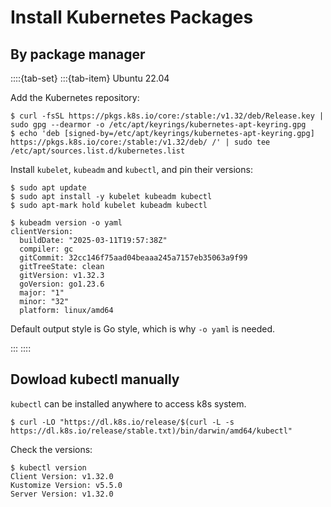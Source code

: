 # Install Kubernetes Packages

## By package manager

::::{tab-set}
:::{tab-item} Ubuntu 22.04

Add the Kubernetes repository:

```console
$ curl -fsSL https://pkgs.k8s.io/core:/stable:/v1.32/deb/Release.key | sudo gpg --dearmor -o /etc/apt/keyrings/kubernetes-apt-keyring.gpg
$ echo 'deb [signed-by=/etc/apt/keyrings/kubernetes-apt-keyring.gpg] https://pkgs.k8s.io/core:/stable:/v1.32/deb/ /' | sudo tee /etc/apt/sources.list.d/kubernetes.list
```

Install `kubelet`, `kubeadm` and `kubectl`, and pin their versions:

```console
$ sudo apt update
$ sudo apt install -y kubelet kubeadm kubectl
$ sudo apt-mark hold kubelet kubeadm kubectl
```

```console
$ kubeadm version -o yaml
clientVersion:
  buildDate: "2025-03-11T19:57:38Z"
  compiler: gc
  gitCommit: 32cc146f75aad04beaaa245a7157eb35063a9f99
  gitTreeState: clean
  gitVersion: v1.32.3
  goVersion: go1.23.6
  major: "1"
  minor: "32"
  platform: linux/amd64
```

Default output style is Go style, which is why `-o yaml` is needed.

:::
::::

## Dowload kubectl manually

`kubectl` can be installed anywhere to access k8s system.

```console
$ curl -LO "https://dl.k8s.io/release/$(curl -L -s https://dl.k8s.io/release/stable.txt)/bin/darwin/amd64/kubectl"
```

Check the versions:

```console
$ kubectl version
Client Version: v1.32.0
Kustomize Version: v5.5.0
Server Version: v1.32.0
```
